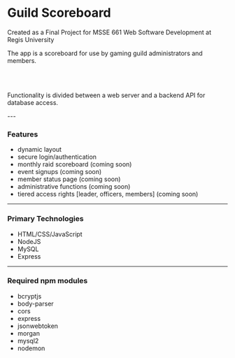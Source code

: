 # Guild Scoreboard

Created as a Final Project for 
MSSE 661 Web Software Development
at Regis University


<p>The app is a scoreboard for use by gaming guild administrators and members.</p>
<br>
<br>
<p>Functionality is divided between a web server and a backend API for database access.</p>
---

### Features
- dynamic layout
- secure login/authentication
- monthly raid scoreboard (coming soon)
- event signups (coming soon)
- member status page (coming soon)
- administrative functions (coming soon)
- tiered access rights [leader, officers, members] (coming soon)
---

  ### Primary Technologies
  - HTML/CSS/JavaScript
  - NodeJS
  - MySQL
  - Express
---
 
### Required npm modules
- bcryptjs
- body-parser
- cors
- express
- jsonwebtoken
- morgan
- mysql2
- nodemon
  
